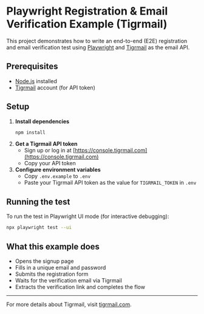 # Playwright Registration & Email Verification Example (Tigrmail)

This project demonstrates how to write an end-to-end (E2E) registration and email verification test using [Playwright](https://playwright.dev/) and [Tigrmail](https://tigrmail.com) as the email API.

## Prerequisites
- [Node.js](https://nodejs.org/) installed
- [Tigrmail](https://tigrmail.com) account (for API token)

## Setup
1. **Install dependencies**
   ```sh
   npm install
   ```
2. **Get a Tigrmail API token**
   - Sign up or log in at [https://console.tigrmail.com](https://console.tigrmail.com)
   - Copy your API token
3. **Configure environment variables**
   - Copy `.env.example` to `.env`
   - Paste your Tigrmail API token as the value for `TIGRMAIL_TOKEN` in `.env`

## Running the test
To run the test in Playwright UI mode (for interactive debugging):
```sh
npx playwright test --ui
```

## What this example does
- Opens the signup page
- Fills in a unique email and password
- Submits the registration form
- Waits for the verification email via Tigrmail
- Extracts the verification link and completes the flow

---

For more details about Tigrmail, visit [tigrmail.com](https://tigrmail.com). 